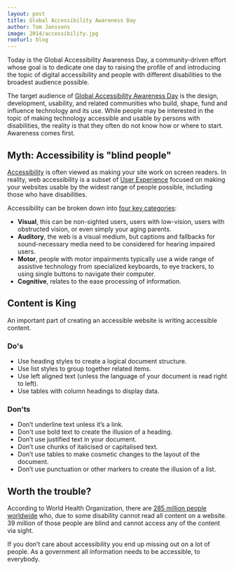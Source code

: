 ```yaml
---
layout: post
title: Global Accessibility Awareness Day
author: Tom Janssens
image: 2014/accessibility.jpg
rooturl: blog
---
```


Today is the Global Accessibility Awareness Day, a community-driven effort whose goal is to dedicate one day to raising the profile of and introducing the topic of digital accessibility and people with different disabilities to the broadest audience possible.

The target audience of [Global Accessibility Awareness Day](http://globalaccessibilityawarenessday.org/) is the design, development, usability, and related communities who build, shape, fund and influence technology and its use. While people may be interested in the topic of making technology accessible and usable by persons with disabilities, the reality is that they often do not know how or where to start. Awareness comes first.

## Myth: Accessibility is "blind people"

[Accessibility](http://en.wikipedia.org/wiki/Accessibility) is often viewed as making your site work on screen readers. In reality, web accessibility is a subset of [User Experience](http://www.nngroup.com/articles/definition-user-experience/) focused on making your websites usable by the widest range of people possible, including those who have disabilities.

Accessibility can be broken down into [four key categories](http://a11yproject.com/posts/myth-accessibility-is-blind-people/):

* **Visual**, this can be non-sighted users, users with low-vision, users with obstructed vision, or even simply your aging parents.
* **Auditory**, the web is a visual medium, but captions and fallbacks for sound-necessary media need to be considered for hearing impaired users.
* **Motor**, people with motor impairments typically use a wide range of assistive technology from specialized keyboards, to eye trackers, to using single buttons to navigate their computer.
* **Cognitive**, relates to the ease processing of information.

## Content is King

An important part of creating an accessible website is writing accessible content.

### Do's

* Use heading styles to create a logical document structure.
* Use list styles to group together related items.
* Use left aligned text (unless the language of your document is read right to left).
* Use tables with column headings to display data.

### Don'ts

* Don’t underline text unless it’s a link.
* Don't use bold text to create the illusion of a heading.
* Don’t use justified text in your document.
* Don’t use chunks of italicised or capitalised text.
* Don’t use tables to make cosmetic changes to the layout of the document.
* Don’t use punctuation or other markers to create the illusion of a list.

## Worth the trouble?

According to World Health Organization, there are [285 million people worldwide](http://www.sitepoint.com/how-many-users-need-accessible-websites/) who, due to some disability cannot read all content on a website. 39 million of those people are blind and cannot access any of the content via sight.

If you don’t care about accessibility you end up missing out on a lot of people. As a government all information needs to be accessible, to everybody.

